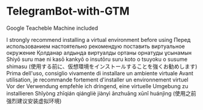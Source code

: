 # TelegramBot-with-GTM
Google Teacheble Machine included

I strongly recommend installing a virtual environment before using
Перед использованием настоятельно рекомендую поставить виртуальное окружение
Қолданар алдында виртуалды ортаны орнатуды ұсынамын
Shiyō suru mae ni kasō kankyō o insutōru suru koto o tsuyoku o susume shimasu (使用する前に、仮想環境をインストールすることを強くお勧めします)
Prima dell'uso, consiglio vivamente di installare un ambiente virtuale
Avant utilisation, je recommande fortement d'installer un environnement virtuel
Vor der Verwendung empfehle ich dringend, eine virtuelle Umgebung zu installieren
Shǐyòng zhīqián qiángliè jiànyì ānzhuāng xūnǐ huánjìng (使用之前强烈建议安装虚拟环境)
